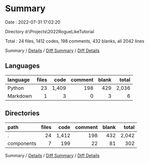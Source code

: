 # Summary

Date : 2022-07-31 17:02:20

Directory d:\\Projects\\2022RogueLikeTutorial

Total : 24 files,  1412 codes, 198 comments, 432 blanks, all 2042 lines

Summary / [Details](details.md) / [Diff Summary](diff.md) / [Diff Details](diff-details.md)

## Languages
| language | files | code | comment | blank | total |
| :--- | ---: | ---: | ---: | ---: | ---: |
| Python | 23 | 1,409 | 198 | 429 | 2,036 |
| Markdown | 1 | 3 | 0 | 3 | 6 |

## Directories
| path | files | code | comment | blank | total |
| :--- | ---: | ---: | ---: | ---: | ---: |
| . | 24 | 1,412 | 198 | 432 | 2,042 |
| components | 7 | 199 | 22 | 81 | 302 |

Summary / [Details](details.md) / [Diff Summary](diff.md) / [Diff Details](diff-details.md)